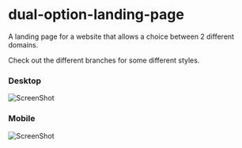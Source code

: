 # dual-option-landing-page
A landing page for a website that allows a choice between 2 different domains.

Check out the different branches for some different styles.


### Desktop
![ScreenShot](https://raw.github.com/owentdoyler/dual-option-landing-page/master/screenshots/master.PNG)
### Mobile
![ScreenShot](https://raw.github.com/owentdoyler/dual-option-landing-page/master/screenshots/master-mobile.png)
